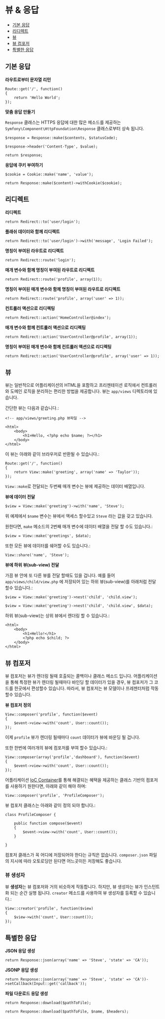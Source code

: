 # 뷰 & 응답

- [기본 응답](#basic-responses)
- [리디렉트](#redirects)
- [뷰](#views)
- [뷰 컴포저](#view-composers)
- [특별한 응답](#special-responses)

<a name="basic-responses"></a>
## 기본 응답

**라우트로부터 문자열 리턴**

	Route::get('/', function()
	{
		return 'Hello World';
	});

**맞춤 응답 만들기**

`Response` 클래스는 HTTPS 응답에 대한 많은 메소드를 제공하는 `Symfony\Component\HttpFoundation\Response` 클래스로부터 상속 됩니다.

	$response = Response::make($contents, $statusCode);

	$response->header('Content-Type', $value);

	return $response;

**응답에 쿠키 부여하기**

	$cookie = Cookie::make('name', 'value');

	return Response::make($content)->withCookie($cookie);

<a name="redirects"></a>
## 리디렉트

**리디렉트**

	return Redirect::to('user/login');

**플래쉬 데이터와 함께 리디렉트**

	return Redirect::to('user/login')->with('message', 'Login Failed');

**명칭이 부여된 라우트로 리디렉트**

	return Redirect::route('login');

**매개 변수와 함께 명칭이 부여된 라우트로 리디렉트**

	return Redirect::route('profile', array(1));

**명칭이 부여된 매개 변수와 함께 명칭이 부여된 라우트로 리디렉트**

	return Redirect::route('profile', array('user' => 1));

**컨트롤러 액션으로 리디렉팅**

	return Redirect::action('HomeController@index');

**매개 변수와 함께 컨트롤러 액션으로 리디렉팅**

	return Redirect::action('UserController@profile', array(1));

**명칭이 부여된 매개 변수와 함께 컨트롤러 액션으로 리디렉팅**

	return Redirect::action('UserController@profile', array('user' => 1));

<a name="views"></a>
## 뷰

뷰는 일반적으로 어플리케이션의 HTML을 포함하고 프리젠테이션 로직에서 컨트롤러와 도메인 로직을 분리하는 편리한 방법을 제공합니다. 뷰는 `app/views` 디렉토리에 있습니다.

간단한 뷰는 다음과 같습니다.:

    <!-- app/views/greeting.php 뷰파일 -->

	<html>
		<body>
			<h1>Hello, <?php echo $name; ?></h1>
		</body>
	</html>

이 뷰는 아래와 같이 브라우저로 반환될 수 있습니다.:

	Route::get('/', function()
	{
		return View::make('greeting', array('name' => 'Taylor'));
	});

`View::make`로 전달되는 두번째 매개 변수는 뷰에 제공하는 데이터 배열입니다.

**뷰에 데이터 전달**

	$view = View::make('greeting')->with('name', 'Steve');

위 예제에서 `$name` 변수는 뷰에서 액세스 할수있고 `Steve` 라는 값을 갖고 있습니다.

원한다면, `make` 메소드의 2번째 매개 변수에 데이터 배열을 전달 할 수도 있습니다.:

	$view = View::make('greetings', $data);

또한 모든 뷰에 데이터를 쉐어할 수도 있습니다.:

	View::share('name', 'Steve');

**뷰에 하위 뷰(sub-view) 전달**

가끔 뷰 안에 또 다른 뷰를 전달 할때도 있을 겁니다. 예를 들어 `app/views/child/view.php` 에 저장되어 있는 하위 뷰(sub-view)를 아래처럼 전달 할수 있습니다.:

	$view = View::make('greeting')->nest('child', 'child.view');

	$view = View::make('greeting')->nest('child', 'child.view', $data);

하위 뷰(sub-view)는 상위 뷰에서 렌더링 할 수 있습니다.:

	<html>
		<body>
			<h1>Hello!</h1>
			<?php echo $child; ?>
		</body>
	</html>

<a name="view-composers"></a>
## 뷰 컴포저

뷰 컴포저는 뷰가 렌더링 될때 호출되는 콜백이나 클래스 메소드 입니다. 어플리케이션을 통해 특정한 뷰가 렌더링 될때마다 바인딩 할 데이터가 있을 경우, 뷰 컴포저가 그 코드를 한곳에서 편성할수 있습니다. 따라서, 뷰 컴포저는 뷰 모델이나 프레젠터처럼 작동할수 있습니다.

**뷰 컴포저 정의**

	View::composer('profile', function($event)
	{
		$event->view->with('count', User::count());
	});

이제 `profile` 뷰가 렌더링 될때마다 `count` 데이터가 뷰에 바운딩 될 겁니다.

또한 한번에 여러개의 뷰에 컴포저를 부여 할수 있습니다.:

    View::composer(array('profile','dashboard'), function($event)
    {
        $event->view->with('count', User::count());
    });

어플리케이션 [IoC Container](/docs/ioc)를 통해 해결되는 혜택을 제공하는 클래스 기반의 컴포저를 사용하기 원한다면, 아래와 같이 해야 하며:

	View::composer('profile', 'ProfileComposer');

뷰 컴포저 클래스는 아래와 같이 정의 되야 합니다.:

	class ProfileComposer {

		public function compose($event)
		{
			$event->view->with('count', User::count());
		}

	}

컴포저 클래스가 꼭 어디에 저장되어야 한다는 규칙은 없습니다. `composer.json` 파일의 지시에 따라 오토로딩만 된다면 어느곳이든 저장해도 좋습니다.

### 뷰 생성자

뷰 **생성자**는 뷰 컴포저와 거의 비슷하게 작동합니다. 하지만, 뷰 생성자는 뷰가 인스턴트화 되는 순간 실행 됩니다. `creator` 메소드를 사용하여 뷰 생성자를 등록할 수 있습니다.:

	View::creator('profile', function($view)
	{
		$view->with('count', User::count());
	});

<a name="special-responses"></a>
## 특별한 응답

**JSON 응답 생성**

	return Response::json(array('name' => 'Steve', 'state' => 'CA'));

**JSONP 응답 생성**

	return Response::json(array('name' => 'Steve', 'state' => 'CA'))->setCallback(Input::get('callback'));

**파일 다운로드 응답 생성**

	return Response::download($pathToFile);

	return Response::download($pathToFile, $name, $headers);
